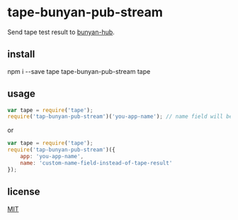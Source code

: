 # tape-bunyan-pub-stream
Send tape test result to [bunyan-hub](http://www.npmjs.org/package/bunyan-hub).

## install
npm i --save tape tape-bunyan-pub-stream tape

## usage

```js
var tape = require('tape');
require('tap-bunyan-pub-stream')('you-app-name'); // name field will be "tape-result"
```

or

```js
var tape = require('tape');
require('tap-bunyan-pub-stream')({
    app: 'you-app-name',
    name: 'custom-name-field-instead-of-tape-result'
});
```

## license
[MIT](http://mit-license.org/undozen)
